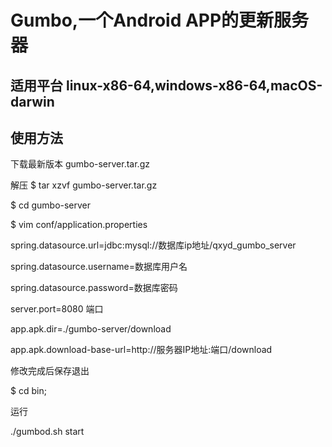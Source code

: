 # Gumbo,一个Android APP的更新服务器
## 适用平台 linux-x86-64,windows-x86-64,macOS-darwin
## 使用方法
下载最新版本 gumbo-server.tar.gz

解压
$ tar xzvf gumbo-server.tar.gz

$ cd gumbo-server


$ vim conf/application.properties



spring.datasource.url=jdbc:mysql://数据库ip地址/qxyd_gumbo_server

spring.datasource.username=数据库用户名

spring.datasource.password=数据库密码

server.port=8080 端口


app.apk.dir=./gumbo-server/download

app.apk.download-base-url=http://服务器IP地址:端口/download

修改完成后保存退出

$ cd bin;

运行

./gumbod.sh start



